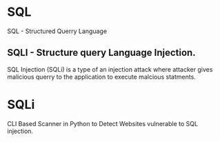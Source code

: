 # SQL 
SQL - Structured Querry Language

## SQLI - Structure query Language Injection.
SQL Injection (SQLi) is a type of an injection attack where attacker gives malicious querry to the application to execute malcious statments.

# SQLi 
CLI Based Scanner in Python to Detect Websites vulnerable to SQL injection.
